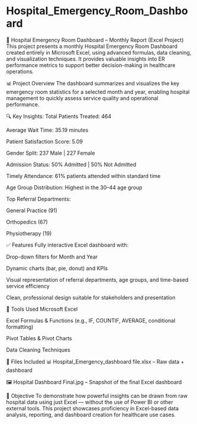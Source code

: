 # Hospital_Emergency_Room_Dashboard
🏥 Hospital Emergency Room Dashboard – Monthly Report (Excel Project)
This project presents a monthly Hospital Emergency Room Dashboard created entirely in Microsoft Excel, using advanced formulas, data cleaning, and visualization techniques. It provides valuable insights into ER performance metrics to support better decision-making in healthcare operations.

📊 Project Overview
The dashboard summarizes and visualizes the key emergency room statistics for a selected month and year, enabling hospital management to quickly assess service quality and operational performance.

🔍 Key Insights:
Total Patients Treated: 464

Average Wait Time: 35.19 minutes

Patient Satisfaction Score: 5.09

Gender Split: 237 Male | 227 Female

Admission Status: 50% Admitted | 50% Not Admitted

Timely Attendance: 61% patients attended within standard time

Age Group Distribution: Highest in the 30–44 age group

Top Referral Departments:

General Practice (91)

Orthopedics (67)

Physiotherapy (19)

✅ Features
Fully interactive Excel dashboard with:

Drop-down filters for Month and Year

Dynamic charts (bar, pie, donut) and KPIs

Visual representation of referral departments, age groups, and time-based service efficiency

Clean, professional design suitable for stakeholders and presentation

🧰 Tools Used
Microsoft Excel

Excel Formulas & Functions (e.g., IF, COUNTIF, AVERAGE, conditional formatting)

Pivot Tables & Pivot Charts

Data Cleaning Techniques

📁 Files Included
📊 Hospital_Emergency_dashboard file.xlsx – Raw data + dashboard

🖼️ Hospital Dashboard Final.jpg – Snapshot of the final Excel dashboard

🎯 Objective
To demonstrate how powerful insights can be drawn from raw hospital data using just Excel — without the use of Power BI or other external tools. This project showcases proficiency in Excel-based data analysis, reporting, and dashboard creation for healthcare use cases.
<br>
